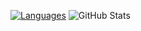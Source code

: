 

<!---
getarun4t/getarun4t is a ✨ special ✨ repository because its `README.md` (this file) appears on your GitHub profile.
You can click the Preview link to take a look at your changes.
--->

[![Languages](https://github-readme-stats.vercel.app/api/top-langs/?username=getarun4t)](https://github.com/getarun4t/github-readme-stats)
![GitHub Stats](https://github-readme-stats.vercel.app/api?username=getarun4t&show_icons=true&theme=tokyonight&count_private=true)

